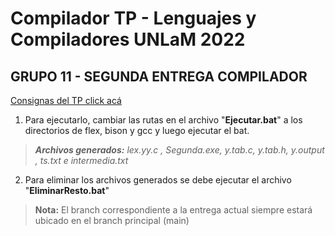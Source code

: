 # Compilador TP - Lenguajes y Compiladores UNLaM 2022

 ## GRUPO 11 - SEGUNDA ENTREGA COMPILADOR
[Consignas del TP click acá](https://docs.google.com/document/d/1eBz35sM1iTpzqPLFCftL9yCo6Ex4psi-/edit)

 1. Para ejecutarlo, cambiar las rutas en el archivo "**Ejecutar.bat**" a los directorios de flex, bison y gcc y luego ejecutar el bat.
> ***Archivos generados:** lex.yy.c , Segunda.exe, y.tab.c, y.tab.h, y.output , ts.txt e intermedia.txt*

 2. Para eliminar los archivos generados se debe ejecutar el archivo "**EliminarResto.bat**" 

> **Nota:** El branch correspondiente a la entrega actual siempre estará ubicado en el branch principal (main)

